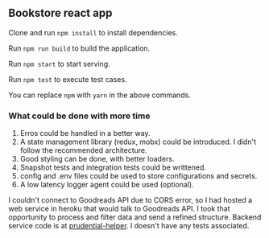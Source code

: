 ## Bookstore react app

Clone and run `npm install` to install dependencies.

Run `npm run build` to build the application.

Run `npm start` to start serving.

Run `npm test` to execute test cases.

You can replace `npm` with `yarn` in the above commands.

### What could be done with more time
1. Erros could be handled in a better way.
2. A state management library (redux, mobx) could be introduced. I didn't follow the recommended architecture.
3. Good styling can be done, with better loaders.
4. Snapshot tests and integration tests could be writtened.
5. config and .env files could be used to store configurations and secrets.
6. A low latency logger agent could be used (optional).

I couldn't connect to Goodreads API due to CORS error, so I had hosted a web service in heroku that would talk to Goodreads API. I took that opportunity to process and filter data and send a refined structure. Backend service code is at [prudential-helper](https://github.com/muralimulagalapati/prudential-helper/). I doesn't have any tests associated.
